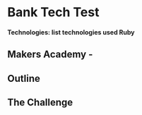 # Bank Tech Test

#### Technologies: list technologies used Ruby

## Makers Academy - 

## Outline



## The Challenge


